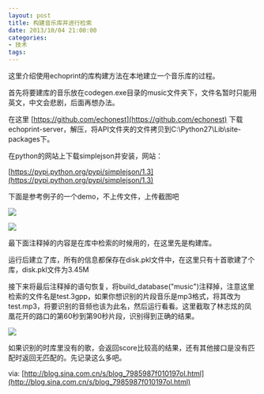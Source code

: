 ```yaml
---
layout: post
title: 构建音乐库并进行检索
date: 2013/10/04 21:00:00
categories:
- 技术
tags:
---
```


这里介绍使用echoprint的库构建方法在本地建立一个音乐库的过程。

首先将要建库的音乐放在codegen.exe目录的music文件夹下，文件名暂时只能用英文，中文会悲剧，后面再想办法。

在这里 [https://github.com/echonest](https://github.com/echonest) 下载echoprint-server，解压，将API文件夹的文件拷贝到C:\Python27\Lib\site-packages下。

在python的网站上下载simplejson并安装，网站：

[https://pypi.python.org/pypi/simplejson/1.3](https://pypi.python.org/pypi/simplejson/1.3)

下面是参考例子的一个demo，不上传文件，上传截图吧

![](http://pics.naaln.com/blog/2019-05-14-123353.jpg-basicBlog)

![](http://pics.naaln.com/blog/2019-05-14-123356.jpg-basicBlog)

最下面注释掉的内容是在库中检索的时候用的，在这里先是构建库。

运行后建立了库，所有的信息都保存在disk.pkl文件中，在这里只有十首歌建了个库，disk.pkl文件为3.45M

接下来将最后注释掉的语句恢复，将build_database("music")注释掉，注意这里检索的文件名是test.3gpp，如果你想识别的片段音乐是mp3格式，将其改为test.mp3，将要识别的音频也该为此名，然后运行看看。这里截取了林志炫的凤凰花开的路口的第60秒到第90秒片段，识别得到正确的结果。

![](http://pics.naaln.com/blog/2019-05-14-123357.jpg-basicBlog)

如果识别的时库里没有的歌，会返回score比较高的结果，还有其他接口是没有匹配时返回无匹配的。先记录这么多吧。

via: [http://blog.sina.com.cn/s/blog_7985987f010197ol.html](http://blog.sina.com.cn/s/blog_7985987f010197ol.html)
